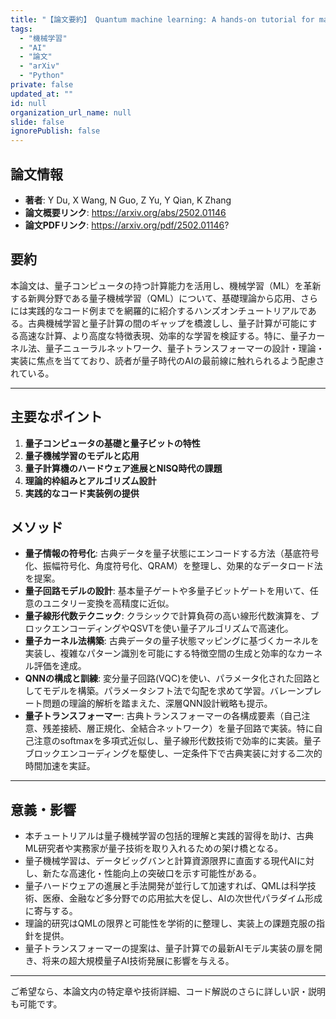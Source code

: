 ```yaml
---
title: "【論文要約】 Quantum machine learning: A hands-on tutorial for machine learning practitioners and researchers"
tags:
  - "機械学習"
  - "AI"
  - "論文"
  - "arXiv"
  - "Python"
private: false
updated_at: ""
id: null
organization_url_name: null
slide: false
ignorePublish: false
---
```


## 論文情報

- **著者**: Y Du, X Wang, N Guo, Z Yu, Y Qian, K Zhang
- **論文概要リンク**: https://arxiv.org/abs/2502.01146
- **論文PDFリンク**: https://arxiv.org/pdf/2502.01146?

## 要約

本論文は、量子コンピュータの持つ計算能力を活用し、機械学習（ML）を革新する新興分野である量子機械学習（QML）について、基礎理論から応用、さらには実践的なコード例までを網羅的に紹介するハンズオンチュートリアルである。古典機械学習と量子計算の間のギャップを橋渡しし、量子計算が可能にする高速な計算、より高度な特徴表現、効率的な学習を検証する。特に、量子カーネル法、量子ニューラルネットワーク、量子トランスフォーマーの設計・理論・実装に焦点を当てており、読者が量子時代のAIの最前線に触れられるよう配慮されている。

---

## 主要なポイント

1. **量子コンピュータの基礎と量子ビットの特性**
2. **量子機械学習のモデルと応用**
3. **量子計算機のハードウェア進展とNISQ時代の課題**
4. **理論的枠組みとアルゴリズム設計**
5. **実践的なコード実装例の提供**


## メソッド

- **量子情報の符号化**: 古典データを量子状態にエンコードする方法（基底符号化、振幅符号化、角度符号化、QRAM）を整理し、効果的なデータロード法を提案。
- **量子回路モデルの設計**: 基本量子ゲートや多量子ビットゲートを用いて、任意のユニタリー変換を高精度に近似。
- **量子線形代数テクニック**: クラシックで計算負荷の高い線形代数演算を、ブロックエンコーディングやQSVTを使い量子アルゴリズムで高速化。
- **量子カーネル法構築**: 古典データの量子状態マッピングに基づくカーネルを実装し、複雑なパターン識別を可能にする特徴空間の生成と効率的なカーネル評価を達成。
- **QNNの構成と訓練**: 変分量子回路(VQC)を使い、パラメータ化された回路としてモデルを構築。パラメータシフト法で勾配を求めて学習。バレーンプレート問題の理論的解析を踏まえた、深層QNN設計戦略も提示。
- **量子トランスフォーマー**: 古典トランスフォーマーの各構成要素（自己注意、残差接続、層正規化、全結合ネットワーク）を量子回路で実装。特に自己注意のsoftmaxを多項式近似し、量子線形代数技術で効率的に実装。量子ブロックエンコーディングを駆使し、一定条件下で古典実装に対する二次的時間加速を実証。

---

## 意義・影響

- 本チュートリアルは量子機械学習の包括的理解と実践的習得を助け、古典ML研究者や実務家が量子技術を取り入れるための架け橋となる。
- 量子機械学習は、データビッグバンと計算資源限界に直面する現代AIに対し、新たな高速化・性能向上の突破口を示す可能性がある。
- 量子ハードウェアの進展と手法開発が並行して加速すれば、QMLは科学技術、医療、金融など多分野での応用拡大を促し、AIの次世代パラダイム形成に寄与する。
- 理論的研究はQMLの限界と可能性を学術的に整理し、実装上の課題克服の指針を提供。
- 量子トランスフォーマーの提案は、量子計算での最新AIモデル実装の扉を開き、将来の超大規模量子AI技術発展に影響を与える。

---

ご希望なら、本論文内の特定章や技術詳細、コード解説のさらに詳しい訳・説明も可能です。

